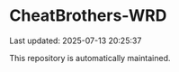 # CheatBrothers-WRD

Last updated: 2025-07-13 20:25:37

This repository is automatically maintained.
